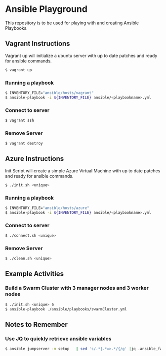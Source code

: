 # Ansible Playground

This repository is to be used for playing with and creating Ansible Playbooks.


## Vagrant Instructions

Vagrant up will initialize a ubuntu server with up to date patches and ready for ansible commands.

```bash
$ vagrant up
```

### Running a playbook

```bash
$ INVENTORY_FILE="ansible/hosts/vagrant"
$ ansible-playbook -i ${INVENTORY_FILE} ansible/<playbookname>.yml
```

### Connect to server

```bash
$ vagrant ssh
```

### Remove Server

```bash
$ vagrant destroy
```

## Azure Instructions

Init Script will create a simple Azure Virtual Machine with up to date patches and ready for ansible commands.

```bash
$ ./init.sh <unique>
```

### Running a playbook

```bash
$ INVENTORY_FILE="ansible/hosts/azure"
$ ansible-playbook -i ${INVENTORY_FILE} ansible/<playbookname>.yml
```

### Connect to server

```bash
$ ./connect.sh <unique>
```

### Remove Server

```bash
$ ./clean.sh <unique>
```


## Example Activities

### Build a Swarm Cluster with 3 manager nodes and 3 worker nodes

```bash
$ ./init.sh <unique> 6
$ ansible-playbook ./ansible/playbooks/swarmCluster.yml
```


## Notes to Remember

### Use JQ to quickly retrieve ansible variables

```bash
$ ansible jumpserver -m setup   | sed 's/.*|.*=>.*/{/g' |jq .ansible_facts.ansible_env
```


